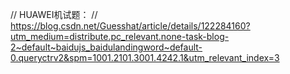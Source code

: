 // HUAWEI机试题：
// https://blog.csdn.net/Guesshat/article/details/122284160?utm_medium=distribute.pc_relevant.none-task-blog-2~default~baidujs_baidulandingword~default-0.queryctrv2&spm=1001.2101.3001.4242.1&utm_relevant_index=3

